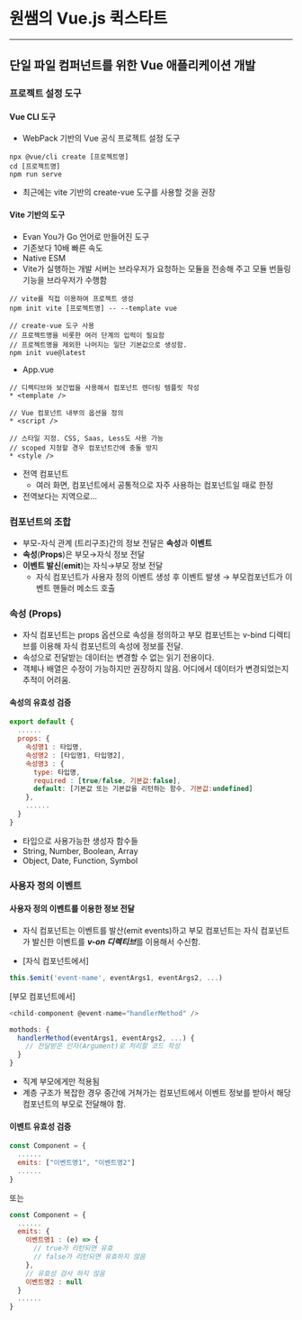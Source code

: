 # 원쌤의 Vue.js 퀵스타트
___
## 단일 파일 컴퍼넌트를 위한 Vue 애플리케이션 개발
### 프로젝트 설정 도구
#### Vue CLI 도구
* WebPack 기반의 Vue 공식 프로젝트 설정 도구
```cli
npx @vue/cli create [프로젝트명]
cd [프로젝트명]
npm run serve
```
* 최근에는 vite 기반의 create-vue 도구를 사용할 것을 권장
#### Vite 기반의 도구
* Evan You가 Go 언어로 만들어진 도구
* 기존보다 10배 빠른 속도
* Native ESM
* Vite가 실행하는 개발 서버는 브라우저가 요청하는 모듈을 전송해 주고 모듈 번들링 기능을 브라우저가 수행함
```
// vite를 직접 이용하여 프로젝트 생성
npm init vite [프로젝트명] -- --template vue

// create-vue 도구 사용
// 프로젝트명을 비롯한 여러 단계의 입력이 필요함
// 프로젝트명을 제외한 나머지는 일단 기본값으로 생성함.
npm init vue@latest
```
* App.vue
```vue
// 디렉티브와 보간법을 사용해서 컴포넌트 렌더링 템플릿 작성
* <template />

// Vue 컴포넌트 내부의 옵션을 정의
* <script />

// 스타일 지정. CSS, Saas, Less도 사용 가능
// scoped 지정할 경우 컴포넌트간에 충돌 방지
* <style />
```
* 전역 컴포넌트
  * 여러 화면, 컴포넌트에서 공통적으로 자주 사용하는 컴포넌트일 때로 한정
* 전역보다는 지역으로...
### 컴포넌트의 조합
* 부모-자식 관계 (트리구조)간의 정보 전달은 **속성**과 **이벤트**
* **속성**(**Props**)은 부모→자식 정보 전달
* **이벤트 발신**(**emit**)는 자식→부모 정보 전달
  * 자식 컴포넌트가 사용자 정의 이벤트 생성 후 이벤트 발생 → 부모컴포넌트가 이벤트 핸들러 메소드 호출
### 속성 (Props)
* 자식 컴포넌트는 props 옵션으로 속성을 정의하고 부모 컴포넌트는 v-bind 디렉티브를 이용해 자식 컴포넌트의 속성에 정보를 전달.
* 속성으로 전달받는 데이터는 변경할 수 없는 읽기 전용이다.
* 객체나 배열은 수정이 가능하지만 권장하지 않음. 어디에서 데이터가 변경되었는지 추적이 어려움.
#### 속성의 유효성 검증
```javascript
export default {
  ......
  props: {
    속성명1 : 타입명,
    속성명2 : [타입명1, 타입명2],
    속성명3 : {
      type: 타입명,
      required : [true/false, 기본값:false],
      default: [기본값 또는 기본값을 리턴하는 함수, 기본값:undefined]
    },
    ......
  }   
}
```
* 타입으로 사용가능한 생성자 함수들
* String, Number, Boolean, Array
* Object, Date, Function, Symbol
### 사용자 정의 이벤트
#### 사용자 정의 이벤트를 이용한 정보 전달
* 자식 컴포넌트는 이벤트를 발산(emit events)하고 부모 컴포넌트는 자식 컴포넌트가 발신한 이벤트를 ***v-on 디렉티브***를 이용해서 수신함.

* [자식 컴포넌트에서]
```javascript
this.$emit('event-name', eventArgs1, eventArgs2, ...)
```
[부모 컴포넌트에서]
```javascript
<child-component @event-name="handlerMethod" />

mothods: {
  handlerMethod(eventArgs1, eventArgs2, ...) {
    // 전달받은 인자(Argument)로 처리할 코드 작성
  }
}
```
* 직계 부모에게만 적용됨
* 계층 구조가 복잡한 경우 중간에 거쳐가는 컴포넌트에서 이벤트 정보를 받아서 해당 컴포넌트의 부모로 전달해야 함.
#### 이벤트 유효성 검증
```javascript
const Component = {
  ......
  emits: ["이벤트명1", "이벤트명2"]
  ......
}
```
또는
```javascript
const Component = {
  ......
  emits: {
    이벤트명1 : (e) => {
      // true가 리턴되면 유효
      // false가 리턴되면 유효하지 않음
    },
    // 유효성 검사 하지 않음
    이벤트명2 : null
  }
  ......
}
```